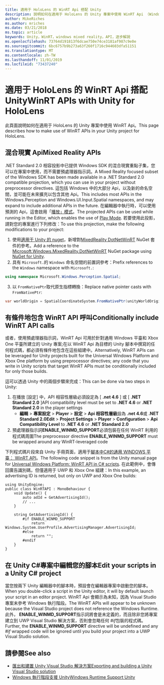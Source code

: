 ```yaml
---
title: 適用于 HoloLens 的 WinRT Api 搭配 Unity
description: 說明如何在適用于 HoloLens 的 Unity 專案中使用 WinRT Api （Windows 命名空間）。
author: MikeRiches
ms.author: mriches
ms.date: 03/21/2018
ms.topic: article
keywords: Unity，WinRT，windows mixed reality，API，逐步解說
ms.openlocfilehash: 73764d191813f6dcae750e74ce3181af987c9e0e
ms.sourcegitcommit: 6bc6757b9b273a63f260f1716c944603dfa51151
ms.translationtype: MT
ms.contentlocale: zh-TW
ms.lasthandoff: 11/01/2019
ms.locfileid: "73437240"
---
```

# <a name="winrt-apis-with-unity-for-hololens"></a><span data-ttu-id="fa8f0-104">適用于 HoloLens 的 WinRT Api 搭配 Unity</span><span class="sxs-lookup"><span data-stu-id="fa8f0-104">WinRT APIs with Unity for HoloLens</span></span>

<span data-ttu-id="fa8f0-105">此頁面說明如何在適用于 HoloLens 的 Unity 專案中使用 WinRT Api。</span><span class="sxs-lookup"><span data-stu-id="fa8f0-105">This page describes how to make use of WinRT APIs in your Unity project for HoloLens.</span></span>

## <a name="mixed-reality-apis"></a><span data-ttu-id="fa8f0-106">混合現實 Api</span><span class="sxs-lookup"><span data-stu-id="fa8f0-106">Mixed Reality APIs</span></span>

<span data-ttu-id="fa8f0-107">.NET Standard 2.0 相容投影中已提供 Windows SDK 的混合現實重點子集，您可以在專案中使用，而不需要預處理器指示詞。</span><span class="sxs-lookup"><span data-stu-id="fa8f0-107">A Mixed Reality focused subset of the Windows SDK has been made available in a .NET Standard 2.0 compatible projection, which you can use in your project without preprocessor directives.</span></span> <span data-ttu-id="fa8f0-108">這包括 Windows 中的大部分 Api，以及新的命名空間，並可能在未來擴充以包含其他 Api。</span><span class="sxs-lookup"><span data-stu-id="fa8f0-108">This includes most APIs in the Windows.Perception and Windows.UI.Input.Spatial namespaces, and may expand to include additional APIs in the future.</span></span> <span data-ttu-id="fa8f0-109">在編輯器中執行時，可以使用預測的 Api，這會啟用「[播放」模式](https://docs.microsoft.com//windows/mixed-reality/unity-play-mode)。</span><span class="sxs-lookup"><span data-stu-id="fa8f0-109">The projected APIs can be used while running in the Editor, which enables the use of [Play Mode](https://docs.microsoft.com//windows/mixed-reality/unity-play-mode).</span></span> <span data-ttu-id="fa8f0-110">若要使用此投影，請對您的專案進行下列修改：</span><span class="sxs-lookup"><span data-stu-id="fa8f0-110">To use this projection, make the following modifications to your project:</span></span>

1) <span data-ttu-id="fa8f0-111">使用[適用于 Unity 的 nuget](https://github.com/GlitchEnzo/NuGetForUnity)，新增對[MixedReality DotNetWinRT](https://www.nuget.org/packages/Microsoft.Windows.MixedReality.DotNetWinRT) NuGet 套件的參考。</span><span class="sxs-lookup"><span data-stu-id="fa8f0-111">Add a reference to the [Microsoft.Windows.MixedReality.DotNetWinRT](https://www.nuget.org/packages/Microsoft.Windows.MixedReality.DotNetWinRT) NuGet package using [NuGet for Unity](https://github.com/GlitchEnzo/NuGetForUnity).</span></span>
2) <span data-ttu-id="fa8f0-112">具有 `Microsoft.`的 `Windows` 命名空間的前置詞參考：</span><span class="sxs-lookup"><span data-stu-id="fa8f0-112">Prefix references to the `Windows` namespace with `Microsoft.`:</span></span>
```cs
using namespace Microsoft.Windows.Perception.Spatial;
```
3) <span data-ttu-id="fa8f0-113">以 `FromNativePtr`取代原生指標轉換：</span><span class="sxs-lookup"><span data-stu-id="fa8f0-113">Replace native pointer casts with `FromNativePtr`:</span></span>
```cs
var worldOrigin = SpatialCoordinateSystem.FromNativePtr(unityWorldOriginPtr);
```

## <a name="conditionally-include-winrt-api-calls"></a><span data-ttu-id="fa8f0-114">有條件地包含 WinRT API 呼叫</span><span class="sxs-lookup"><span data-stu-id="fa8f0-114">Conditionally include WinRT API calls</span></span>

<span data-ttu-id="fa8f0-115">或者，使用預處理器指示詞，WinRT Api 可用於針對通用 Windows 平臺和 Xbox One 平臺所建立的 Unity 專案;在以 WinRT Api 為目標的 Unity 腳本中撰寫的任何程式碼，都必須有條件地包含在這些組建中。</span><span class="sxs-lookup"><span data-stu-id="fa8f0-115">Alternatively, WinRT APIs can be leveraged for Unity projects built for the Universal Windows Platform and Xbox One platform by using preprocessor directives; any code that you write in Unity scripts that target WinRT APIs must be conditionally included for only those builds.</span></span> 

<span data-ttu-id="fa8f0-116">這可以透過 Unity 中的兩個步驟來完成：</span><span class="sxs-lookup"><span data-stu-id="fa8f0-116">This can be done via two steps in Unity:</span></span>
1) <span data-ttu-id="fa8f0-117">在播放 [設定] 中，API 相容性層級必須設定為 [ **.net 4.6** ] 或 [ **.NET Standard 2.0** ]</span><span class="sxs-lookup"><span data-stu-id="fa8f0-117">API compatibility level must be set to **.NET 4.6** or **.NET Standard 2.0** in the player settings</span></span>
    - <span data-ttu-id="fa8f0-118">**編輯** > **專案設定** > **Player** > **設定** > **Api 相容性層級**設為 **.net 4.6**或 **.NET Standard 2.0**</span><span class="sxs-lookup"><span data-stu-id="fa8f0-118">**Edit** > **Project Settings** > **Player** > **Configuration** > **Api Compatibility Level** to **.NET 4.6** or **.NET Standard 2.0**</span></span>
2) <span data-ttu-id="fa8f0-119">預處理器指示詞**ENABLE_WINMD_SUPPORT**必須包裝在任何 WinRT 利用的程式碼周圍</span><span class="sxs-lookup"><span data-stu-id="fa8f0-119">The preprocessor directive **ENABLE_WINMD_SUPPORT** must be wrapped around any WinRT-leveraged code</span></span>

<span data-ttu-id="fa8f0-120">下列程式碼片段來自 Unity 手冊頁面，適用于[腳本中C#的通用 WINDOWS 平臺： WinRT API](https://docs.unity3d.com/Manual/windowsstore-scripts.html)。</span><span class="sxs-lookup"><span data-stu-id="fa8f0-120">The following code snippet is from the Unity manual page for [Universal Windows Platform: WinRT API in C# scripts](https://docs.unity3d.com/Manual/windowsstore-scripts.html).</span></span> <span data-ttu-id="fa8f0-121">在此範例中，會傳回廣告識別碼，但僅適用于 UWP 和 Xbox One 組建：</span><span class="sxs-lookup"><span data-stu-id="fa8f0-121">In this example, an advertising ID is returned, but only on UWP and Xbox One builds:</span></span>

```
using UnityEngine;
public class WinRTAPI : MonoBehaviour {
    void Update() {
        auto adId = GetAdvertisingId();
        // ...
    }

    string GetAdvertisingId() {
        #if ENABLE_WINMD_SUPPORT
            return Windows.System.UserProfile.AdvertisingManager.AdvertisingId;
        #else
            return "";
        #endif
    }
}
```

## <a name="edit-your-scripts-in-a-unity-c-project"></a><span data-ttu-id="fa8f0-122">在 Unity C#專案中編輯您的腳本</span><span class="sxs-lookup"><span data-stu-id="fa8f0-122">Edit your scripts in a Unity C# project</span></span>

<span data-ttu-id="fa8f0-123">當您按兩下 Unity 編輯器中的腳本時，預設會在編輯器專案中啟動您的腳本。</span><span class="sxs-lookup"><span data-stu-id="fa8f0-123">When you double-click a script in the Unity editor, it will by default launch your script in an editor project.</span></span> <span data-ttu-id="fa8f0-124">WinRT Api 會顯示為未知，因為 Visual Studio 專案未參考 Windows 執行階段。</span><span class="sxs-lookup"><span data-stu-id="fa8f0-124">The WinRT APIs will appear to be unknown because the Visual Studio project does not reference the Windows Runtime.</span></span> <span data-ttu-id="fa8f0-125">此外， **ENABLE_WINMD_SUPPORT**指示詞將會是未定義的，而且除非您將專案建立到 UWP Visual Studio 解決方案，否則會忽略任何 *#if*包裝的程式碼。</span><span class="sxs-lookup"><span data-stu-id="fa8f0-125">Further, the **ENABLE_WINMD_SUPPORT** directive will be undefined and any *#if* wrapped code will be ignored until you build your project into a UWP Visual Studio solution.</span></span>

## <a name="see-also"></a><span data-ttu-id="fa8f0-126">請參閱</span><span class="sxs-lookup"><span data-stu-id="fa8f0-126">See also</span></span>
* [<span data-ttu-id="fa8f0-127">匯出和建置 Unity Visual Studio 解決方案</span><span class="sxs-lookup"><span data-stu-id="fa8f0-127">Exporting and building a Unity Visual Studio solution</span></span>](exporting-and-building-a-unity-visual-studio-solution.md)
* [<span data-ttu-id="fa8f0-128">Windows 執行階段支援 Unity</span><span class="sxs-lookup"><span data-stu-id="fa8f0-128">Windows Runtime Support Unity</span></span>](https://docs.unity3d.com/Manual/IL2CPP-WindowsRuntimeSupport.html)
